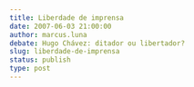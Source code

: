 ```yaml
---
title: Liberdade de imprensa
date: 2007-06-03 21:00:00
author: marcus.luna
debate: Hugo Chávez: ditador ou libertador?
slug: liberdade-de-imprensa
status: publish 
type: post
---
```



